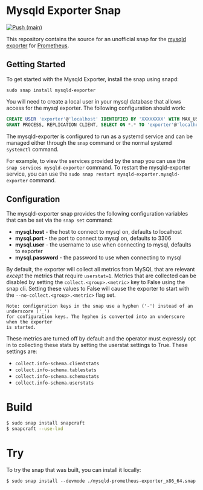 # Mysqld Exporter Snap
[![Push (main)](https://github.com/canonical/snap-mysqld-exporter/actions/workflows/main.yaml/badge.svg)](https://github.com/canonical/snap-mysqld-exporter/actions/workflows/main.yaml)

This repository contains the source for an unofficial snap for the
[mysqld exporter](https://github.com/prometheus/mysqld_exporter) for
[Prometheus](https://prometheus.io).

## Getting Started

To get started with the Mysqld Exporter, install the snap using snapd:

```commandline
sudo snap install mysqld-exporter
```

You will need to create a local user in your mysql database that allows
access for the mysql exporter. The following configuration should work:

```sql
CREATE USER 'exporter'@'localhost' IDENTIFIED BY 'XXXXXXXX' WITH MAX_USER_CONNECTIONS 3;
GRANT PROCESS, REPLICATION CLIENT, SELECT ON *.* TO 'exporter'@'localhost';
```

The mysqld-exporter is configured to run as a systemd service and
can be managed either through the `snap` command or the normal
systemd `systemctl` command.

For example, to view the services provided by the snap you can use
the `snap services mysqld-exporter` command. To restart the mysqld-exporter
service, you can use the `sudo snap restart mysqld-exporter.mysqld-exporter`
command.

## Configuration

The mysqld-exporter snap provides the following configuration variables that
can be set via the `snap set` command:

* __mysql.host__ - the host to connect to mysql on, defaults to localhost
* __mysql.port__ - the port to connect to mysql on, defaults to 3306
* __mysql.user__ - the username to use when connecting to mysql, defaults to exporter
* __mysql.password__ - the password to use when connecting to mysql

By default, the exporter will collect all metrics from MySQL that are relevant
*except* the metrics that require `userstat=1`. Metrics that are collected can
be disabled by setting the `collect.<group>.<metric>` key to False using the snap
cli. Setting these values to False will cause the exporter to start with the
`--no-collect.<group>.<metric>` flag set.

    Note: configuration keys in the snap use a hyphen ('-') instead of an underscore ('_')
    for configuration keys. The hyphen is converted into an underscore when the exporter
    is started.

These metrics are turned off by
default and the operator must expressly opt in to collecting these stats by setting
the userstat settings to True. These settings are:

* `collect.info-schema.clientstats`
* `collect.info-schema.tablestats`
* `collect.info-schema.schemastats`
* `collect.info-schema.userstats`

# Build

```bash
$ sudo snap install snapcraft
$ snapcraft --use-lxd
```

# Try

To try the snap that was built, you can install it locally:

```
$ sudo snap install --devmode ./mysqld-prometheus-exporter_x86_64.snap
```
